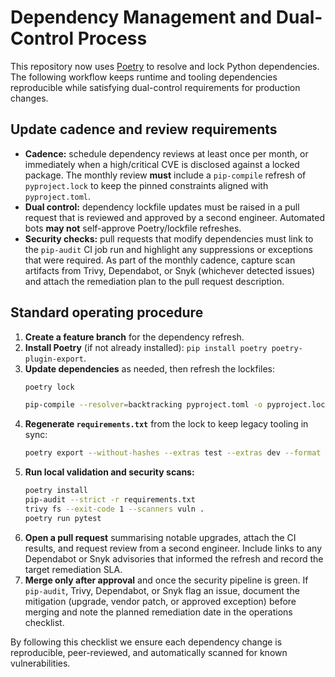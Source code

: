 # Dependency Management and Dual-Control Process

This repository now uses [Poetry](https://python-poetry.org/) to resolve and lock Python dependencies. The following workflow keeps runtime and tooling dependencies reproducible while satisfying dual-control requirements for production changes.

## Update cadence and review requirements

- **Cadence:** schedule dependency reviews at least once per month, or immediately when a high/critical CVE is disclosed against a locked package. The monthly review **must** include a `pip-compile` refresh of `pyproject.lock` to keep the pinned constraints aligned with `pyproject.toml`.
- **Dual control:** dependency lockfile updates must be raised in a pull request that is reviewed and approved by a second engineer. Automated bots **may not** self-approve Poetry/lockfile refreshes.
- **Security checks:** pull requests that modify dependencies must link to the `pip-audit` CI job run and highlight any suppressions or exceptions that were required. As part of the monthly cadence, capture scan artifacts from Trivy, Dependabot, or Snyk (whichever detected issues) and attach the remediation plan to the pull request description.

## Standard operating procedure

1. **Create a feature branch** for the dependency refresh.
2. **Install Poetry** (if not already installed): `pip install poetry poetry-plugin-export`.
3. **Update dependencies** as needed, then refresh the lockfiles:
   ```bash
   poetry lock
   ```
   ```bash
   pip-compile --resolver=backtracking pyproject.toml -o pyproject.lock
   ```
4. **Regenerate `requirements.txt`** from the lock to keep legacy tooling in sync:
   ```bash
   poetry export --without-hashes --extras test --extras dev --format requirements.txt --output requirements.txt
   ```
5. **Run local validation and security scans:**
   ```bash
   poetry install
   pip-audit --strict -r requirements.txt
   trivy fs --exit-code 1 --scanners vuln .
   poetry run pytest
   ```
6. **Open a pull request** summarising notable upgrades, attach the CI results, and request review from a second engineer. Include links to any Dependabot or Snyk advisories that informed the refresh and record the target remediation SLA.
7. **Merge only after approval** and once the security pipeline is green. If `pip-audit`, Trivy, Dependabot, or Snyk flag an issue, document the mitigation (upgrade, vendor patch, or approved exception) before merging and note the planned remediation date in the operations checklist.

By following this checklist we ensure each dependency change is reproducible, peer-reviewed, and automatically scanned for known vulnerabilities.
